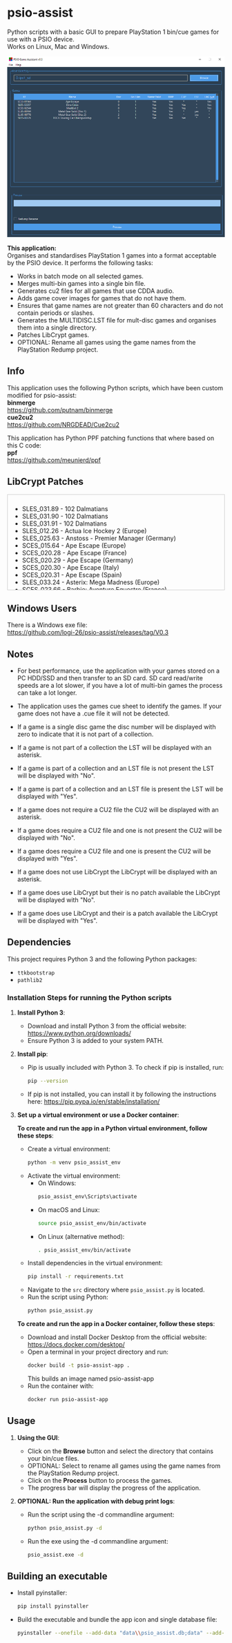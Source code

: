 # psio-assist
Python scripts with a basic GUI to prepare PlayStation 1 bin/cue games for use with a PSIO device.<br>
Works on Linux, Mac and Windows.<br>

![alt text](https://github.com/logi-26/psio-assist/blob/v0.2/image.png?raw=true)

**This application:**<br/>
Organises and standardises PlayStation 1 games into a format acceptable by the PSIO device. It performs the following tasks:<br/>

- Works in batch mode on all selected games.<br/>
- Merges multi-bin games into a single bin file.<br/>
- Generates cu2 files for all games that use CDDA audio.<br/>
- Adds game cover images for games that do not have them.<br/>
- Ensures that game names are not greater than 60 characters and do not contain periods or slashes.<br/>
- Generates the MULTIDISC.LST file for mult-disc games and organises them into a single directory.<br/>
- Patches LibCrypt games.<br/>
- OPTIONAL: Rename all games using the game names from the PlayStation Redump project.<br/>

## Info
This application uses the following Python scripts, which have been custom modified for psio-assist:<br/>
**binmerge**<br/>
https://github.com/putnam/binmerge<br/>
**cue2cu2**<br/>
https://github.com/NRGDEAD/Cue2cu2<br/>

This application has Python PPF patching functions that where based on this C code:<br/>
**ppf**<br/>
https://github.com/meunierd/ppf


## LibCrypt Patches
<div style="height: 200px; overflow-y: auto; border: 1px solid #ccc; padding: 10px;">
  <ul>
    <li>SLES_031.89 - 102 Dalmatians</li>
    <li>SLES_031.90 - 102 Dalmatians</li>
    <li>SLES_031.91 - 102 Dalmatians</li>
    <li>SLES_012.26 - Actua Ice Hockey 2 (Europe)</li>
    <li>SLES_025.63 - Anstoss - Premier Manager (Germany)</li>
    <li>SCES_015.64 - Ape Escape (Europe)</li>
    <li>SCES_020.28 - Ape Escape (France)</li>
    <li>SCES_020.29 - Ape Escape (Germany)</li>
    <li>SCES_020.30 - Ape Escape (Italy)</li>
    <li>SCES_020.31 - Ape Escape (Spain)</li>
    <li>SLES_033.24 - Asterix: Mega Madness (Europe)</li>
    <li>SCES_023.66 - Barbie: Aventure Equestre (France)</li>
    <li>SCES_023.65 - Barbie: Race & Ride (Europe)</li>
    <li>SCES_023.67 - Barbie: Race & Ride (Germany)</li>
    <li>SCES_023.68 - Barbie: Race & Ride (Italy)</li>
    <li>SCES_023.69 - Barbie: Race & Ride (Spain)</li>
    <li>SCES_024.88 - Barbie: Sports Extreme (France)</li>
    <li>SCES_024.89 - Barbie: Super Sport (Germany)</li>
    <li>SCES_024.87 - Barbie: Super Sports (Europe)</li>
    <li>SCES_024.90 - Barbie: Super Sports (Italy)</li>
    <li>SCES_024.91 - Barbie: Super Sports (Spain)</li>
    <li>SLES_029.77 - BDFL Manager 2001 (Germany)</li>
    <li>SLES_036.05 - BDFL Manager 2002 (Germany)</li>
    <li>SLES_030.62 - Bundesliga 2001 – The Football Manager (Europe)</li>
    <li>SLES_022.93 - Canal+ Premier Manager</li>
    <li>SLES_027.66 - Cochons de Guerre, Les (France)</li>
    <li>SCES_028.34 - Crash Bash (Europe)</li>
    <li>SCES_021.05 - CTR: Crash Team Racing (Europe)</li>
    <li>SLES_022.07 - Dino Crisis (Europe)</li>
    <li>SLES_022.08 - Dino Crisis (France)</li>
    <li>SLES_022.09 - Dino Crisis (Germany)</li>
    <li>SLES_022.10 - Dino Crisis (Italy)</li>
    <li>SLES_022.11 - Dino Crisis (Spain)</li>
    <li>SCES_015.16 - Disney Tarzan (France)</li>
    <li>SCES_015.18 - Disney Tarzan (Italy)</li>
    <li>SCES_015.19 - Disney Tarzan (Spain)</li>
    <li>SCES_014.31 - Disney's Tarzan (Europe)</li>
    <li>SCES_021.85 - Disney's Tarzan (Netherlands)</li>
    <li>SCES_021.84 - Disneyn Tarzan (Finland)</li>
    <li>SCES_021.81 - Disneys Tarzan (Denmark)</li>
    <li>SCES_015.17 - Disneys Tarzan (Germany)</li>
    <li>SCES_021.82 - Disneys Tarzan (Sweden)</li>
    <li>SLES_025.38 - EA Sports Superbike 2000 (Europe)</li>
    <li>SLES_017.15 - Eagle One: Harrier Attack (Europe)</li>
    <li>SCES_017.04 - Esto Es Futbol (Spain)</li>
    <li>SLES_027.22 - F1 2000 (Europe)</li>
    <li>SLES_027.23 - F1 2000 (Europe)</li>
    <li>SLES_027.24 - F1 2000 (Italy)</li>
    <li>SLES_029.67 - Final Fantasy 9 (Germany) (Disc 1)</li>
    <li>SLES_129.67 - Final Fantasy 9 (Germany) (Disc 2)</li>
    <li>SLES_229.67 - Final Fantasy 9 (Germany) (Disc 3)</li>
    <li>SLES_329.67 - Final Fantasy 9 (Germany) (Disc 4)</li>
    <li>SLES_029.65 - Final Fantasy IX (Europe) (Disc 1)</li>
    <li>SLES_129.65 - Final Fantasy IX (Europe) (Disc 2)</li>
    <li>SLES_229.65 - Final Fantasy IX (Europe) (Disc 3)</li>
    <li>SLES_329.65 - Final Fantasy IX (Europe) (Disc 4)</li>
    <li>SLES_029.66 - Final Fantasy IX (France) (Disc 1)</li>
    <li>SLES_129.66 - Final Fantasy IX (France) (Disc 2)</li>
    <li>SLES_229.66 - Final Fantasy IX (France) (Disc 3)</li>
    <li>SLES_329.66 - Final Fantasy IX (France) (Disc 4)</li>
    <li>SLES_029.68 - Final Fantasy IX (Italy) (Disc 1)</li>
    <li>SLES_129.68 - Final Fantasy IX (Italy) (Disc 2)</li>
    <li>SLES_229.68 - Final Fantasy IX (Italy) (Disc 3)</li>
    <li>SLES_329.68 - Final Fantasy IX (Italy) (Disc 4)</li>
    <li>SLES_029.69 - Final Fantasy IX (Spain) (Disc 1)</li>
    <li>SLES_129.69 - Final Fantasy IX (Spain) (Disc 2)</li>
    <li>SLES_229.69 - Final Fantasy IX (Spain) (Disc 3)</li>
    <li>SLES_329.69 - Final Fantasy IX (Spain) (Disc 4)</li>
    <li>SLES_020.81 - Final Fantasy VIII (Europe) (Disc 1)</li>
    <li>SLES_120.81 - Final Fantasy VIII (Europe) (Disc 2)</li>
    <li>SLES_220.81 - Final Fantasy VIII (Europe) (Disc 3)</li>
    <li>SLES_320.81 - Final Fantasy VIII (Europe) (Disc 4)</li>
    <li>SLES_X20.82 - Final Fantasy VIII (Germany)</li>
    <li>SLES_X20.83 - Final Fantasy VIII (Italy)</li>
    <li>SLES_020.84 - Final Fantasy VIII (Spain) (Disc 1)</li>
    <li>SLES_120.84 - Final Fantasy VIII (Spain) (Disc 2)</li>
    <li>SLES_220.84 - Final Fantasy VIII (Spain) (Disc 3)</li>
    <li>SLES_320.84 - Final Fantasy VIII (Spain) (Disc 4)</li>
    <li>SLES_020.80 - Final Fantasy VIII Platinum edition (Europe) (Disc 1)</li>
    <li>SLES_120.80 - Final Fantasy VIII Platinum edition (Europe) (Disc 2)</li>
    <li>SLES_220.80 - Final Fantasy VIII Platinum edition (Europe) (Disc 3)</li>
    <li>SLES_320.80 - Final Fantasy VIII Platinum edition (Europe) (Disc 4)</li>
    <li>SLES_029.78 - Football Manager Campionato 2001</li>
    <li>SLES_036.06 - Football Manager Campionato 2002</li>
    <li>SCES_019.79 - Formula One 99</li>
    <li>SCES_022.22 - Formula One 99</li>
    <li>SLES_027.67 - Frontschweine (Germany)</li>
    <li>SCES_017.02 - Fussball Live (Germany)</li>
    <li>SLES_023.28 - Galerians (Europe) (Disc 1)</li>
    <li>SLES_123.28 - Galerians (Europe) (Disc 2)</li>
    <li>SLES_223.28 - Galerians (Europe) (Disc 3)</li>
    <li>SLES_023.29 - Galerians (France) (Disc 1)</li>
    <li>SLES_123.29 - Galerians (France) (Disc 2)</li>
    <li>SLES_223.29 - Galerians (France) (Disc 3)</li>
    <li>SLES_023.30 - Galerians (Germany) (Disc 1)</li>
    <li>SLES_123.30 - Galerians (Germany) (Disc 2)</li>
    <li>SLES_223.30 - Galerians (Germany) (Disc 3)</li>
    <li>SLES_012.41 - Gekido: Urban Fighters (Europe)</li>
    <li>SLES_010.41 - Hogs of War (Europe)</li>
    <li>SLES_027.69 - Hogs of War: Nati per Soffritto</li>
    <li>SCES_014.44 - Jackie Chan Stuntmaster (Europe)</li>
    <li>SLES_029.76 - La Selection des Champions</li>
    <li>SLES_036.04 - La Selection des Champions 2002</li>
    <li>SLES_013.62 - Le Mans 24 Hours (Europe)</li>
    <li>SCES_017.01 - Le Monde des Bleus</li>
    <li>SLES_029.75 - LMA Manager 2001 (Europe)</li>
    <li>SLES_036.03 - LMA Manager 2002 (Europe)</li>
    <li>SLES_035.30 - Lucky Luke: Western Fever (Europe)</li>
    <li>SLES_024.02 - Manager de Liga (Spain)</li>
    <li>SLES_029.79 - Manager de Liga 2001 (Spain)</li>
    <li>SLES_036.07 - Manager de Liga 2002 (Spain)</li>
    <li>SLES_027.68 - Marranos en Guerra (Spain)</li>
    <li>SCES_003.11 - MediEvil (Europe)</li>
    <li>SCES_014.92 - MediEvil (France)</li>
    <li>SCES_014.93 - MediEvil (Germany)</li>
    <li>SCES_014.94 - MediEvil (Italy)</li>
    <li>SCES_014.95 - MediEvil (Spain)</li>
    <li>SCES_025.44 - MediEvil 2 (Europe)</li>
    <li>SCES_025.45 - MediEvil 2 (Europe)</li>
    <li>SCES_025.46 - MediEvil 2 (Russia)</li>
    <li>SLES_035.19 - MiB: Crashdown (Europe)</li>
    <li>SLES_035.20 - MiB: Crashdown (France)</li>
    <li>SLES_035.21 - MiB: Crashdown (Germany)</li>
    <li>SLES_035.22 - MiB: Crashdown (Italy)</li>
    <li>SLES_035.23 - MiB: Crashdown (Spain)</li>
    <li>SLES_015.45 - Michelin Rally Masters</li>
    <li>SLES_023.95 - Michelin Rally Masters</li>
    <li>SLES_028.39 - Mike Tyson Boxing (Europe)</li>
    <li>SLES_019.06 - Mission: Impossible (Europe)</li>
    <li>SLES_028.30 - MoHo (Europe)</li>
    <li>SCES_016.95 - Mulan (Europe)</li>
    <li>SCES_020.04 - Mulan (France)</li>
    <li>SCES_020.05 - Mulan (Germany)</li>
    <li>SCES_020.06 - Mulan (Italy)</li>
    <li>SCES_022.64 - Mulan (Netherlands)</li>
    <li>SCES_020.07 - Mulan (Spain)</li>
    <li>SLES_020.86 - N-Gen Racing (Europe)</li>
    <li>SLES_026.89 - NFS: Porsche 2000</li>
    <li>SLES_027.00 - NFS: Porsche 2000</li>
    <li>SLES_X18.79 - OverBlood 2 (Europe)</li>
    <li>SLES_X18.80 - OverBlood 2 (Italy)</li>
    <li>SLES_X25.58 - Parasite Eve II (Europe)</li>
    <li>SLES_X25.59 - Parasite Eve II (France)</li>
    <li>SLES_X25.60 - Parasite Eve II (Germany)</li>
    <li>SLES_X25.62 - Parasite Eve II (Italy)</li>
    <li>SLES_X25.61 - Parasite Eve II (Spain)</li>
    <li>SLES_020.61 - PGA European Tour Golf</li>
    <li>SLES_023.96 - PGA European Tour Golf</li>
    <li>SLES_022.92 - Premier Manager 2000</li>
    <li>SLES_000.17 - Prince Naseem Boxing (Europe)</li>
    <li>SLES_019.43 - Radikal Biker (Pal/Multi)</li>
    <li>SLES_028.24 - RC Revenge (Europe)</li>
    <li>SLES_025.29 - Resident Evil 3 (Europe)</li>
    <li>SLES_025.30 - Resident Evil 3 (France)</li>
    <li>SLES_025.31 - Resident Evil 3 (Germany)</li>
    <li>SLES_026.98 - Resident Evil 3 (Ireland)</li>
    <li>SLES_025.33 - Resident Evil 3 (Italy)</li>
    <li>SLES_025.32 - Resident Evil 3 (Spain)</li>
    <li>SLES_009.95 - Ronaldo V-Football</li>
    <li>SLES_026.81 - Ronaldo V-Football</li>
    <li>SLES_021.12 - SaGa Frontier 2 (Europe)</li>
    <li>SLES_021.13 - SaGa Frontier 2 (France)</li>
    <li>SLES_021.18 - SaGa Frontier 2 (Germany)</li>
    <li>SLES_027.63 - SnoCross Championship Racing (Eur)</li>
    <li>SLES_013.01 - Soul Reaver (Europe)</li>
    <li>SLES_020.24 - Soul Reaver (France)</li>
    <li>SLES_020.25 - Soul Reaver (Germany)</li>
    <li>SLES_020.27 - Soul Reaver (Italy)</li>
    <li>SLES_020.26 - Soul Reaver (Spain)</li>
    <li>SCES_022.90 - Space Debris (Europe)</li>
    <li>SCES_024.30 - Space Debris (France)</li>
    <li>SCES_024.31 - Space Debris (Germany)</li>
    <li>SCES_024.32 - Space Debris (Italy)</li>
    <li>SCES_024.33 - Space Debris (Spain)</li>
    <li>SCES_017.63 - Speed Freaks (Europe)</li>
    <li>SCES_021.04 - Spyro 2: Gateway to Glimmer</li>
    <li>SLES_028.58 - Sydney 2000</li>
    <li>SLES_028.59 - Sydney 2000</li>
    <li>SLES_028.60 - Sydney 2000</li>
    <li>SLES_028.61 - Sydney 2000</li>
    <li>SLES_028.62 - Sydney 2000</li>
    <li>SLES_028.57 - Sydney 2000 (Europe)</li>
    <li>SLES_032.41 - TechnoMage (Europe)</li>
    <li>SLES_032.42 - TechnoMage (France)</li>
    <li>SLES_028.31 - TechnoMage (Germany)</li>
    <li>SLES_032.43 - TechnoMage (Italy)</li>
    <li>SLES_032.45 - TechnoMage (Netherlands)</li>
    <li>SLES_032.44 - TechnoMage (Spain)</li>
    <li>SLES_030.61 - The F.A. Premier League Football Manager 2001 (Europe)</li>
    <li>SLES_034.89 - The Italian Job</li>
    <li>SLES_036.26 - The Italian Job</li>
    <li>SLES_036.48 - The Italian Job</li>
    <li>SLES_026.88 - Theme Park World (Europe)</li>
    <li>SCES_017.00 - This Is Football (Europe)</li>
    <li>SCES_018.82 - This Is Football (Europe)</li>
    <li>SCES_017.03 - This Is Football (Italy)</li>
    <li>SCES_022.69 - This Is Soccer (Australia)</li>
    <li>SLES_025.72 - TOCA World Touring Cars (English, German, French)</li>
    <li>SLES_025.73 - TOCA World Touring Cars (Italian, Spanish)</li>
    <li>SLES_027.04 - UEFA Euro 2000 (Europe)</li>
    <li>SLES_027.05 - UEFA Euro 2000 (France)</li>
    <li>SLES_027.06 - UEFA Euro 2000 (Germany)</li>
    <li>SLES_027.07 - UEFA Euro 2000 (Italy)</li>
    <li>SLES_027.08 - UEFA Euro 2000 (Spain)</li>
    <li>SLES_017.33 - UEFA Striker</li>
    <li>SLES_020.71 - Urban Chaos (Europe)</li>
    <li>SLES_023.54 - Urban Chaos (France)</li>
    <li>SLES_023.55 - Urban Chaos (Germany)</li>
    <li>SLES_019.07 - V-Rally: Championship Edition 2</li>
    <li>SLES_027.54 - Vagrant Story (Europe)</li>
    <li>SLES_027.55 - Vagrant Story (France)</li>
    <li>SLES_027.56 - Vagrant Story (Germany)</li>
    <li>SLES_027.33 - Walt Disney World Quest</li>
    <li>SCES_019.09 - Wip3out (Europe)</li>
  </ul>
</div>

## Windows Users
There is a Windows exe file:<br/>
https://github.com/logi-26/psio-assist/releases/tag/V0.3<br/>

## Notes
  - For best performance, use the application with your games stored on a PC HDD/SSD and then transfer to an SD card. SD card read/write speeds are a lot slower, if you have a lot of multi-bin games the process can take a lot longer.
  - The application uses the games cue sheet to identify the games. If your game does not have a .cue file it will not be detected.
  - If a game is a single disc game the disc number will be displayed with zero to indicate that it is not part of a collection.
  - If a game is not part of a collection the LST will be displayed with an asterisk.
  - If a game is part of a collection and an LST file is not present the LST will be displayed with "No".
  - If a game is part of a collection and an LST file is present the LST will be displayed with "Yes".

  - If a game does not require a CU2 file the CU2 will be displayed with an asterisk.
  - If a game does require a CU2 file and one is not present the CU2 will be displayed with "No".
  - If a game does require a CU2 file and one is present the CU2 will be displayed with "Yes".
  - If a game does not use LibCrypt the LibCrypt will be displayed with an asterisk.
  - If a game does use LibCrypt but their is no patch available the LibCrypt will be displayed with "No".
  - If a game does use LibCrypt and their is a patch available the LibCrypt will be displayed with "Yes".

## Dependencies
This project requires Python 3 and the following Python packages:
- `ttkbootstrap`
- `pathlib2`

### Installation Steps for running the Python scripts

1. **Install Python 3**:
   - Download and install Python 3 from the official website: https://www.python.org/downloads/
   - Ensure Python 3 is added to your system PATH.

2. **Install pip**:
   - Pip is usually included with Python 3. To check if pip is installed, run:
     ```bash
     pip --version
     ```
   - If pip is not installed, you can install it by following the instructions here: https://pip.pypa.io/en/stable/installation/

3. **Set up a virtual environment or use a Docker container**:
   
    **To create and run the app in a Python virtual environment, follow these steps**:
     - Create a virtual environment:
       ```bash
       python -m venv psio_assist_env
       ```
     - Activate the virtual environment:
       - On Windows:
         ```bash
         psio_assist_env\Scripts\activate
         ```
       - On macOS and Linux:
         ```bash
         source psio_assist_env/bin/activate
         ```
       - On Linux (alternative method):
         ```bash
         . psio_assist_env/bin/activate
         ```
      - Install dependencies in the virtual environment:
        ```bash
        pip install -r requirements.txt
        ```
      - Navigate to the `src` directory where `psio_assist.py` is located.
      - Run the script using Python:
        ```bash
        python psio_assist.py
        ```

    **To create and run the app in a Docker container, follow these steps**:
      - Download and install Docker Desktop from the official website: https://docs.docker.com/desktop/
      - Open a terminal in your project directory and run:
        ```bash
        docker build -t psio-assist-app .
        ```
        This builds an image named psio-assist-app
      - Run the container with:
        ```bash
        docker run psio-assist-app
        ```

## Usage
1. **Using the GUI**:
   - Click on the **Browse** button and select the directory that contains your bin/cue files.
   - OPTIONAL: Select to rename all games using the game names from the PlayStation Redump project.
   - Click on the **Process** button to process the games.
   - The progress bar will display the progress of the application.

2. **OPTIONAL: Run the application with debug print logs**:
   - Run the script using the -d commandline argument:
     ```bash
     python psio_assist.py -d
     ```

   - Run the exe using the -d commandline argument:
     ```bash
     psio_assist.exe -d
     ```

## Building an executable
   - Install pyinstaller:
     ```bash
     pip install pyinstaller
     ```
   - Build the executable and bundle the app icon and single database file:
     ```bash
     pyinstaller --onefile --add-data "data\\psio_assist.db;data" --add-data "icon.ico;." --icon=icon.ico --noconsole --distpath builds/windows psio_assist.py
     ```